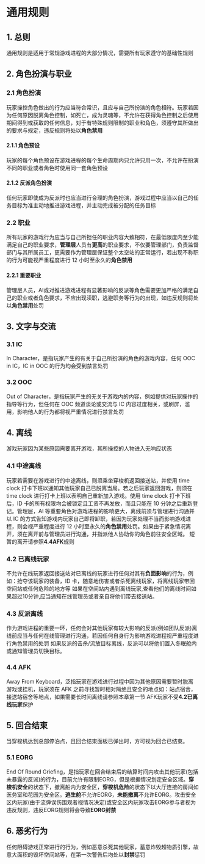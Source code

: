 # 通用规则

## 1. 总则

通用规则是适用于常规游戏进程的大部分情况，需要所有玩家遵守的基础性规则

## 2. 角色扮演与职业

### 2.1 角色扮演

玩家操控角色做出的行为应当符合常识，且应与自己所扮演的角色相符。玩家若因为任何原因脱离角色控制，如死亡，成为灵魂等，不允许在获得角色控制之后使用期间得到或获取的任何信息，对于有特殊规则限制的职业和角色，须遵守其所做出的要求与规定，违反规则将处以**角色禁用**

#### 2.1.1 角色预设

玩家的每个角色预设在游戏进程的每个生命周期内只允许只用一次，不允许在扮演不同的职业或者角色时使用同一套角色预设

#### 2.1.2 反派角色扮演

任何玩家即使成为反派时也应当进行合理的角色扮演，游戏过程中应当以自己的任务目标为准主动地推进游戏进程，并主动完成被分配的任务目标

### 2.2 职业

所有玩家的游戏行为应当与自己所担任的职业内容大致相符，在最低限度内至少能满足自己的职业要求，**管理层**人员有**更高**的职业要求，不仅要管理部门，负责监督部门与其所属员工，更需要作为管理层保证整个太空站的正常运行，若出现不称职的行为可能视严重程度进行 12 小时至永久的**角色禁用**

#### 2.2.1 重要职业

管理层人员，AI或对推进游戏进程有显著影响的反派等角色需要更加严格的满足自己的职业或者角色要求，不应出现渎职，逃避职务等行为的出现，如违反规则将处以**角色禁用**处罚

## 3. 文字与交流

### 3.1 IC

In Character，是指玩家产生的有关于自己所扮演的角色的游戏内容，任何 OOC in IC，IC in OOC 的行为均会受到禁言处罚

### 3.2 OOC

Out of Character，是指玩家产生的无关于游戏内的内容，例如提供对玩家操作的指导等行为，但任何在 OOC 频道谈论或交流与 IC 内容过度相关，或刷屏，滥用，影响他人的行为都将视严重情况进行禁言处罚

## 4. 离线

游戏玩家因为某些原因需要离开游戏，其所操控的人物进入无响应状态

### 4.1 中途离线

玩家若需要在游戏进行的中途离线，则须乘坐穿梭机返回接送站，并使用 time clock 打卡下班以通知其他玩家自己已脱离当局。若之后玩家返回游戏，则须在 time clock 进行打卡上班以表明自己重新加入游戏。使用 time clock 打卡下班后，ID 卡的所有权限均会被锁定且工资不再发放，而且只能在 10 分钟之后重新登记。管理层，AI 等重要角色对游戏进程的影响更大，离线前须与管理进行沟通并以 IC 的方式告知游戏内玩家自己即将卸职，若因为玩家处理不当而影响游戏进程，则会视严重程度进行 12 小时至永久的**角色禁用**处罚。如果由于紧急情况离开，须在离开前与管理员进行沟通，并指派他人协助你的角色前往安全区域。
短暂的离开请参照**4.4AFK**规则

### 4.2 已离线玩家

不允许在线玩家返回接送站对已离线的玩家进行任何对其有**负面影响**的行为，例如：抢夺该玩家的装备，ID 卡，随意地伤害或者杀死离线玩家，将离线玩家带回空间站或任何危险的地方等
如果在空间站内遇到离线玩家,查看他们的离线时间如果超过10分钟,应当通知在线管理员或者亲自将他们带去接送站。

### 4.3 反派离线

作为游戏进程的重要一环，任何会对其他玩家有较大影响的反派(例如团队反派)离线前应当与任何在线管理进行沟通，若因任何自身行为影响游戏进程视严重程度进行角色禁用的处罚
如果反派的击杀/流放目标离线，反派可以将他们置入冬眠舱内或通知管理员切换目标。

### 4.4 AFK

Away From Keyboard，泛指玩家在游戏进行过程中因为其他原因需要暂时脱离游戏或挂机，玩家须在 AFK 之前寻找暂时相对隔绝且安全的地点如：站点宿舍，接送站宿舍等地点，如果需要长时间离线请参照本章第一节
AFK玩家不受**4.2已离线玩家**保护

## 5. 回合结束

当穿梭机达到总部停泊点，且回合结束面板已弹出时，方可视为回合已结束。

### 5.1 EORG

End Of Round Griefing，是指玩家在回合结束后的结算时间内攻击其他玩家(包括未暴露的反派)的行为，目前允许有限制EORG，但是根据情况划定安全区域。**穿梭机安全**的状态下，撤离船内为安全区，**穿梭机危险**的状态下以大厅连接的房间如医务室和花园为安全区。**逃生舱**不允许EORG，**未能撤离**不允许EORG。攻击安全区内玩家(由于流弹误伤围观者视情况决定)或安全区内玩家攻击EORG参与者视为违反规则，违反EORG规则将会导致**EORG封禁**

## 6. 恶劣行为

任何阻碍游戏正常进行的行为，例如恶意杀死其他玩家，蓄意炸毁超物质引擎，故意大面积的毁坏空间站等，在第一次警告后均处以**封禁**惩罚


